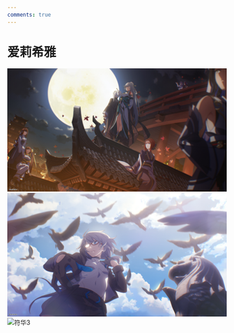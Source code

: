 ```yaml
---
comments: true
---
```

# 爱莉希雅
![符华1](../BH3/hua/符华1.jpg)  
![符华2](../BH3/hua/符华2.jpg)  
![符华3](../BH3/hua/符华3.jpg)  
